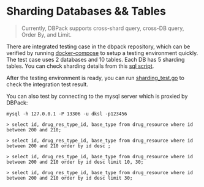 # Sharding Databases && Tables

> Currently, DBPack supports cross-shard query, cross-DB query, Order By, and Limit.

There are integrated testing case in the dbpack repository, which can be verified by running [docker-compose](https://github.com/dk-lockdown/dbpack/blob/dev/docker/docker-compose-shd.yaml) to setup a testing environment quickly. The test case uses 2 databases and 10 tables. Each DB has 5 sharding tables. You can check sharding details from this [sql script](https://github.com/dk-lockdown/dbpack/tree/dev/docker/scripts).

After the testing environment is ready, you can run [sharding_test.go](https://github.com/dk-lockdown/dbpack/blob/dev/test/shd/sharding_test.go) to check the integration test result.

You can also test by connecting to the mysql server which is proxied by DBPack:

```
mysql -h 127.0.0.1 -P 13306 -u dksl -p123456

> select id, drug_res_type_id, base_type from drug_resource where id between 200 and 210;

> select id, drug_res_type_id, base_type from drug_resource where id between 200 and 210 order by id desc ;

> select id, drug_res_type_id, base_type from drug_resource where id between 200 and 210 order by id desc limit 10, 30;

> select id, drug_res_type_id, base_type from drug_resource where id between 200 and 210 order by id desc limit 30;
```

